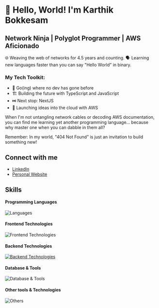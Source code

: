# 👋 Hello, World! I'm Karthik Bokkesam

## Network Ninja | Polyglot Programmer | AWS Aficionado

🌐 Weaving the web of networks for 4.5 years and counting.
🗣️ Learning new languages faster than you can say "Hello World" in binary.

### My Tech Toolkit:
- 🐹 Go(ing) where no dev has gone before
- 🏗️ Building the future with TypeScript and JavaScript
- ⏭️ Next stop: NextJS
- 🚀 Launching ideas into the cloud with AWS

When I'm not untangling network cables or decoding AWS documentation, you can find me learning yet another programming language... because why master one when you can dabble in them all?

Remember: In my world, "404 Not Found" is just an invitation to build something new!

## Connect with me
- [LinkedIn](https://www.linkedin.com/in/karthik-bokkesam/)
- [Personal Website](https://www.bkarthik.pro)

## Skills

#### Programming Languages
![Languages](https://skillicons.dev/icons?i=js,go,typescript,rust)

#### Frontend Technologies
![Frontend Technologies](https://skillicons.dev/icons?i=react,next,html,css,tailwind)

#### Backend Technologies
[![Backend Technologies](https://skillicons.dev/icons?i=aws,docker)](https://skillicons.dev)

#### Database & Tools
![Database & Tools](https://skillicons.dev/icons?i=mysql,mongodb,postgresql,dynamodb)

#### Other tools & Technologies
![Others](https://skillicons.dev/icons?i=git,github,markdown,netlify,vercel,vscode,githubactions,gitlab)

